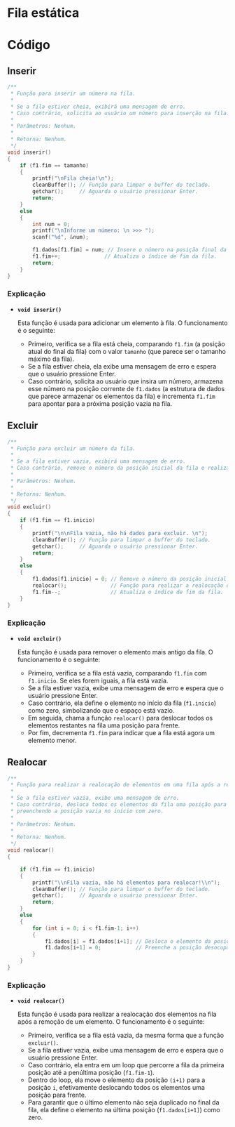 # Fila estática

# Código

## Inserir

```c
/**
 * Função para inserir um número na fila.
 * 
 * Se a fila estiver cheia, exibirá uma mensagem de erro.
 * Caso contrário, solicita ao usuário um número para inserção na fila.
 * 
 * Parâmetros: Nenhum.
 * 
 * Retorna: Nenhum.
 */
void inserir()
{   
    if (f1.fim == tamanho)
    {
        printf("\nFila cheia!\n");
        cleanBuffer(); // Função para limpar o buffer do teclado.
        getchar();     // Aguarda o usuário pressionar Enter.
        return;
    }
    else
    {
        int num = 0;
        printf("\nInforme um número: \n >>> ");
        scanf("%d", &num);

        f1.dados[f1.fim] = num; // Insere o número na posição final da fila.
        f1.fim++;              // Atualiza o índice de fim da fila.
        return;
    }
}
```

### Explicação

- **`void inserir()`**
    
    Esta função é usada para adicionar um elemento à fila. O funcionamento é o seguinte:
    
    - Primeiro, verifica se a fila está cheia, comparando `f1.fim` (a posição atual do final da fila) com o valor `tamanho` (que parece ser o tamanho máximo da fila).
    - Se a fila estiver cheia, ela exibe uma mensagem de erro e espera que o usuário pressione Enter.
    - Caso contrário, solicita ao usuário que insira um número, armazena esse número na posição corrente de `f1.dados` (a estrutura de dados que parece armazenar os elementos da fila) e incrementa `f1.fim` para apontar para a próxima posição vazia na fila.

## Excluir

```c
/**
 * Função para excluir um número da fila.
 * 
 * Se a fila estiver vazia, exibirá uma mensagem de erro.
 * Caso contrário, remove o número da posição inicial da fila e realiza uma realocação.
 * 
 * Parâmetros: Nenhum.
 * 
 * Retorna: Nenhum.
 */
void excluir()
{
    if (f1.fim == f1.inicio)
    {
        printf("\n\nFila vazia, não há dados para excluir. \n");
        cleanBuffer(); // Função para limpar o buffer do teclado.
        getchar();     // Aguarda o usuário pressionar Enter.
        return;
    }
    else
    {
        f1.dados[f1.inicio] = 0; // Remove o número da posição inicial da fila.
        realocar();              // Função para realizar a realocação dos elementos na fila.
        f1.fim--;                // Atualiza o índice de fim da fila.
    }
}
```

### Explicação

- **`void excluir()`**
    
    Esta função é usada para remover o elemento mais antigo da fila. O funcionamento é o seguinte:
    
    - Primeiro, verifica se a fila está vazia, comparando `f1.fim` com `f1.inicio`. Se eles forem iguais, a fila está vazia.
    - Se a fila estiver vazia, exibe uma mensagem de erro e espera que o usuário pressione Enter.
    - Caso contrário, ela define o elemento no início da fila (`f1.inicio`) como zero, simbolizando que o espaço está vazio.
    - Em seguida, chama a função `realocar()` para deslocar todos os elementos restantes na fila uma posição para frente.
    - Por fim, decrementa `f1.fim` para indicar que a fila está agora um elemento menor.

## Realocar

```c
/**
 * Função para realizar a realocação de elementos em uma fila após a remoção de um elemento.
 *
 * Se a fila estiver vazia, exibe uma mensagem de erro.
 * Caso contrário, desloca todos os elementos da fila uma posição para frente,
 * preenchendo a posição vazia no início com zero.
 *
 * Parâmetros: Nenhum.
 *
 * Retorna: Nenhum.
 */
void realocar()
{

    if (f1.fim == f1.inicio)
    {
        printf("\\nFila vazia, não há elementos para realocar!\\n");
        cleanBuffer(); // Função para limpar o buffer do teclado.
        getchar();     // Aguarda o usuário pressionar Enter.
        return;
    }
    else
    {
        for (int i = 0; i < f1.fim-1; i++)
        {
            f1.dados[i] = f1.dados[i+1]; // Desloca o elemento da posição (i+1) para a posição (i).
            f1.dados[i+1] = 0;           // Preenche a posição desocupada com zero.
        }
    }
}

```

### Explicação

- **`void realocar()`**
    
    Esta função é usada para realizar a realocação dos elementos na fila após a remoção de um elemento. O funcionamento é o seguinte:
    
    - Primeiro, verifica se a fila está vazia, da mesma forma que a função `excluir()`.
    - Se a fila estiver vazia, exibe uma mensagem de erro e espera que o usuário pressione Enter.
    - Caso contrário, ela entra em um loop que percorre a fila da primeira posição até a penúltima posição (`f1.fim-1`).
    - Dentro do loop, ela move o elemento da posição `(i+1)` para a posição `i`, efetivamente deslocando todos os elementos uma posição para frente.
    - Para garantir que o último elemento não seja duplicado no final da fila, ela define o elemento na última posição (`f1.dados[i+1]`) como zero.